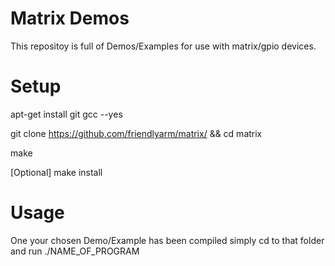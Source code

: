 # Matrix Demos

This repositoy is full of Demos/Examples for use with matrix/gpio devices.

# Setup
apt-get install git gcc --yes

git clone https://github.com/friendlyarm/matrix/ && cd matrix

make

[Optional] make install

# Usage
One your chosen Demo/Example has been compiled simply cd to that folder and run ./NAME_OF_PROGRAM
